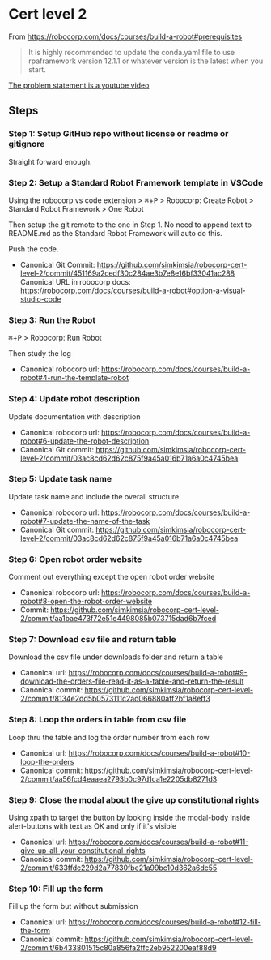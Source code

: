 # Cert level 2

From https://robocorp.com/docs/courses/build-a-robot#prerequisites

> It is highly recommended to update the conda.yaml file to use rpaframework version 12.1.1 or whatever version is the latest when you start.


[The problem statement is a youtube video](https://www.youtube.com/watch?v=0uvexJyJwxAx)

## Steps

### Step 1: Setup GitHub repo without license or readme or gitignore

Straight forward enough.

### Step 2: Setup a Standard Robot Framework template in VSCode

Using the robocorp vs code extension > <kbd>⌘</kbd>+<kbd>P</kbd> > Robocorp: Create Robot > Standard Robot Framework > One Robot

Then setup the git remote to the one in Step 1. No need to append text to README.md as the Standard Robot Framework will auto do this.

Push the code.

- Canonical Git Commit: https://github.com/simkimsia/robocorp-cert-level-2/commit/451169a2cedf30c284ae3b7e8e16bf33041ac288
Canonical URL in robocorp docs: https://robocorp.com/docs/courses/build-a-robot#option-a-visual-studio-code

### Step 3: Run the Robot

<kbd>⌘</kbd>+<kbd>P</kbd> > Robocorp: Run Robot

Then study the log

- Canonical robocorp url: https://robocorp.com/docs/courses/build-a-robot#4-run-the-template-robot

### Step 4: Update robot description

Update documentation with description

- Canonical robocorp url: https://robocorp.com/docs/courses/build-a-robot#6-update-the-robot-description
- Canonical Git commit: https://github.com/simkimsia/robocorp-cert-level-2/commit/03ac8cd62d62c875f9a45a016b71a6a0c4745bea

### Step 5: Update task name

Update task name and include the overall structure

- Canonical robocorp url: https://robocorp.com/docs/courses/build-a-robot#7-update-the-name-of-the-task
- Canonical Git commit: https://github.com/simkimsia/robocorp-cert-level-2/commit/03ac8cd62d62c875f9a45a016b71a6a0c4745bea

### Step 6: Open robot order website

Comment out everything except the open robot order website

- Canonical robocorp url: https://robocorp.com/docs/courses/build-a-robot#8-open-the-robot-order-website
- Commit: https://github.com/simkimsia/robocorp-cert-level-2/commit/aa1bae473f72e51e4498085b073715dad6b7fced

### Step 7: Download csv file and return table

Download the csv file under downloads folder and return a table

- Canonical url: https://robocorp.com/docs/courses/build-a-robot#9-download-the-orders-file-read-it-as-a-table-and-return-the-result
- Canonical commit: https://github.com/simkimsia/robocorp-cert-level-2/commit/8134e2dd5b0573111c2ad066880aff2bf1a8eff3

### Step 8: Loop the orders in table from csv file

Loop thru the table and log the order number from each row

- Canonical url:  https://robocorp.com/docs/courses/build-a-robot#10-loop-the-orders
- Canonical commit: https://github.com/simkimsia/robocorp-cert-level-2/commit/aa56fcd4eaaea2793b0c97d1ca1e2205db8271d3

### Step 9: Close the modal about the give up constitutional rights

Using xpath to target the button by looking inside the modal-body inside alert-buttons with text as OK and only if it's visible

- Canonical url: https://robocorp.com/docs/courses/build-a-robot#11-give-up-all-your-constitutional-rights
- Canonical commit: https://github.com/simkimsia/robocorp-cert-level-2/commit/633ffdc229d2a77830fbe21a99bc10d362a6dc55

### Step 10: Fill up the form

Fill up the form but without submission

- Canonical url: https://robocorp.com/docs/courses/build-a-robot#12-fill-the-form
- Canonical commit: https://github.com/simkimsia/robocorp-cert-level-2/commit/6b433801515c80a856fa2ffc2eb952200eaf88d9